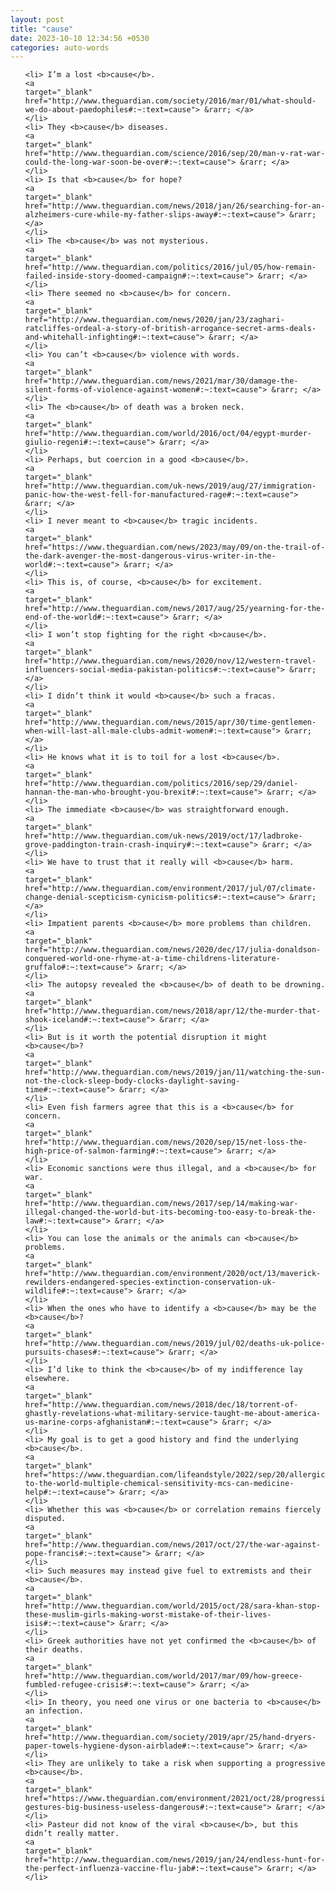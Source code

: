 ```yaml
---
layout: post
title: "cause"
date: 2023-10-10 12:34:56 +0530
categories: auto-words
---
```

<ol>

    <li> I’m a lost <b>cause</b>.
    <a 
    target="_blank" 
    href="http://www.theguardian.com/society/2016/mar/01/what-should-we-do-about-paedophiles#:~:text=cause"> &rarr; </a>
    </li>
    <li> They <b>cause</b> diseases.
    <a 
    target="_blank" 
    href="http://www.theguardian.com/science/2016/sep/20/man-v-rat-war-could-the-long-war-soon-be-over#:~:text=cause"> &rarr; </a>
    </li>
    <li> Is that <b>cause</b> for hope?
    <a 
    target="_blank" 
    href="http://www.theguardian.com/news/2018/jan/26/searching-for-an-alzheimers-cure-while-my-father-slips-away#:~:text=cause"> &rarr; </a>
    </li>
    <li> The <b>cause</b> was not mysterious.
    <a 
    target="_blank" 
    href="http://www.theguardian.com/politics/2016/jul/05/how-remain-failed-inside-story-doomed-campaign#:~:text=cause"> &rarr; </a>
    </li>
    <li> There seemed no <b>cause</b> for concern.
    <a 
    target="_blank" 
    href="http://www.theguardian.com/news/2020/jan/23/zaghari-ratcliffes-ordeal-a-story-of-british-arrogance-secret-arms-deals-and-whitehall-infighting#:~:text=cause"> &rarr; </a>
    </li>
    <li> You can’t <b>cause</b> violence with words.
    <a 
    target="_blank" 
    href="http://www.theguardian.com/news/2021/mar/30/damage-the-silent-forms-of-violence-against-women#:~:text=cause"> &rarr; </a>
    </li>
    <li> The <b>cause</b> of death was a broken neck.
    <a 
    target="_blank" 
    href="http://www.theguardian.com/world/2016/oct/04/egypt-murder-giulio-regeni#:~:text=cause"> &rarr; </a>
    </li>
    <li> Perhaps, but coercion in a good <b>cause</b>.
    <a 
    target="_blank" 
    href="http://www.theguardian.com/uk-news/2019/aug/27/immigration-panic-how-the-west-fell-for-manufactured-rage#:~:text=cause"> &rarr; </a>
    </li>
    <li> I never meant to <b>cause</b> tragic incidents.
    <a 
    target="_blank" 
    href="https://www.theguardian.com/news/2023/may/09/on-the-trail-of-the-dark-avenger-the-most-dangerous-virus-writer-in-the-world#:~:text=cause"> &rarr; </a>
    </li>
    <li> This is, of course, <b>cause</b> for excitement.
    <a 
    target="_blank" 
    href="http://www.theguardian.com/news/2017/aug/25/yearning-for-the-end-of-the-world#:~:text=cause"> &rarr; </a>
    </li>
    <li> I won’t stop fighting for the right <b>cause</b>.
    <a 
    target="_blank" 
    href="http://www.theguardian.com/news/2020/nov/12/western-travel-influencers-social-media-pakistan-politics#:~:text=cause"> &rarr; </a>
    </li>
    <li> I didn’t think it would <b>cause</b> such a fracas.
    <a 
    target="_blank" 
    href="http://www.theguardian.com/news/2015/apr/30/time-gentlemen-when-will-last-all-male-clubs-admit-women#:~:text=cause"> &rarr; </a>
    </li>
    <li> He knows what it is to toil for a lost <b>cause</b>.
    <a 
    target="_blank" 
    href="http://www.theguardian.com/politics/2016/sep/29/daniel-hannan-the-man-who-brought-you-brexit#:~:text=cause"> &rarr; </a>
    </li>
    <li> The immediate <b>cause</b> was straightforward enough.
    <a 
    target="_blank" 
    href="http://www.theguardian.com/uk-news/2019/oct/17/ladbroke-grove-paddington-train-crash-inquiry#:~:text=cause"> &rarr; </a>
    </li>
    <li> We have to trust that it really will <b>cause</b> harm.
    <a 
    target="_blank" 
    href="http://www.theguardian.com/environment/2017/jul/07/climate-change-denial-scepticism-cynicism-politics#:~:text=cause"> &rarr; </a>
    </li>
    <li> Impatient parents <b>cause</b> more problems than children.
    <a 
    target="_blank" 
    href="http://www.theguardian.com/news/2020/dec/17/julia-donaldson-conquered-world-one-rhyme-at-a-time-childrens-literature-gruffalo#:~:text=cause"> &rarr; </a>
    </li>
    <li> The autopsy revealed the <b>cause</b> of death to be drowning.
    <a 
    target="_blank" 
    href="http://www.theguardian.com/news/2018/apr/12/the-murder-that-shook-iceland#:~:text=cause"> &rarr; </a>
    </li>
    <li> But is it worth the potential disruption it might <b>cause</b>?
    <a 
    target="_blank" 
    href="http://www.theguardian.com/news/2019/jan/11/watching-the-sun-not-the-clock-sleep-body-clocks-daylight-saving-time#:~:text=cause"> &rarr; </a>
    </li>
    <li> Even fish farmers agree that this is a <b>cause</b> for concern.
    <a 
    target="_blank" 
    href="http://www.theguardian.com/news/2020/sep/15/net-loss-the-high-price-of-salmon-farming#:~:text=cause"> &rarr; </a>
    </li>
    <li> Economic sanctions were thus illegal, and a <b>cause</b> for war.
    <a 
    target="_blank" 
    href="http://www.theguardian.com/news/2017/sep/14/making-war-illegal-changed-the-world-but-its-becoming-too-easy-to-break-the-law#:~:text=cause"> &rarr; </a>
    </li>
    <li> You can lose the animals or the animals can <b>cause</b> problems.
    <a 
    target="_blank" 
    href="http://www.theguardian.com/environment/2020/oct/13/maverick-rewilders-endangered-species-extinction-conservation-uk-wildlife#:~:text=cause"> &rarr; </a>
    </li>
    <li> When the ones who have to identify a <b>cause</b> may be the <b>cause</b>?
    <a 
    target="_blank" 
    href="http://www.theguardian.com/news/2019/jul/02/deaths-uk-police-pursuits-chases#:~:text=cause"> &rarr; </a>
    </li>
    <li> I’d like to think the <b>cause</b> of my indifference lay elsewhere.
    <a 
    target="_blank" 
    href="http://www.theguardian.com/news/2018/dec/18/torrent-of-ghastly-revelations-what-military-service-taught-me-about-america-us-marine-corps-afghanistan#:~:text=cause"> &rarr; </a>
    </li>
    <li> My goal is to get a good history and find the underlying <b>cause</b>.
    <a 
    target="_blank" 
    href="https://www.theguardian.com/lifeandstyle/2022/sep/20/allergic-to-the-world-multiple-chemical-sensitivity-mcs-can-medicine-help#:~:text=cause"> &rarr; </a>
    </li>
    <li> Whether this was <b>cause</b> or correlation remains fiercely disputed.
    <a 
    target="_blank" 
    href="http://www.theguardian.com/news/2017/oct/27/the-war-against-pope-francis#:~:text=cause"> &rarr; </a>
    </li>
    <li> Such measures may instead give fuel to extremists and their <b>cause</b>.
    <a 
    target="_blank" 
    href="http://www.theguardian.com/world/2015/oct/28/sara-khan-stop-these-muslim-girls-making-worst-mistake-of-their-lives-isis#:~:text=cause"> &rarr; </a>
    </li>
    <li> Greek authorities have not yet confirmed the <b>cause</b> of their deaths.
    <a 
    target="_blank" 
    href="http://www.theguardian.com/world/2017/mar/09/how-greece-fumbled-refugee-crisis#:~:text=cause"> &rarr; </a>
    </li>
    <li> In theory, you need one virus or one bacteria to <b>cause</b> an infection.
    <a 
    target="_blank" 
    href="http://www.theguardian.com/society/2019/apr/25/hand-dryers-paper-towels-hygiene-dyson-airblade#:~:text=cause"> &rarr; </a>
    </li>
    <li> They are unlikely to take a risk when supporting a progressive <b>cause</b>.
    <a 
    target="_blank" 
    href="https://www.theguardian.com/environment/2021/oct/28/progressive-gestures-big-business-useless-dangerous#:~:text=cause"> &rarr; </a>
    </li>
    <li> Pasteur did not know of the viral <b>cause</b>, but this didn’t really matter.
    <a 
    target="_blank" 
    href="http://www.theguardian.com/news/2019/jan/24/endless-hunt-for-the-perfect-influenza-vaccine-flu-jab#:~:text=cause"> &rarr; </a>
    </li>